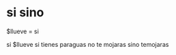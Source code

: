 # si sino


$llueve = si

si $llueve
    si tienes paraguas
        no te mojaras
    sino
        temojaras


    

